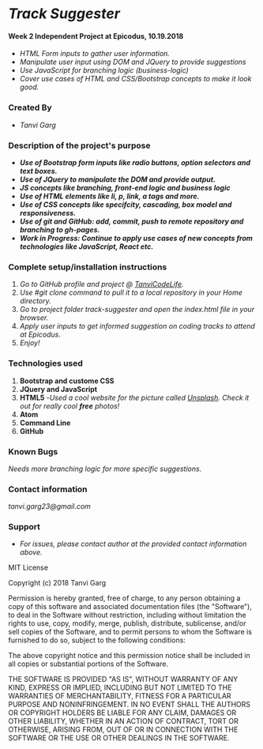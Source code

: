 # _Track Suggester_
#### Week 2 Independent Project at Epicodus, 10.19.2018
* _HTML Form inputs to gather user information._
* _Manipulate user input using DOM and JQuery to provide suggestions_
* _Use JavaScript for branching logic (business-logic)_
* _Cover use cases of HTML and CSS/Bootstrap concepts to make it look good._

### Created By
* _Tanvi Garg_

### Description of the project's purpose
* _**Use of Bootstrap form inputs like radio buttons, option selectors and text boxes.**_
* _**Use of JQuery to manipulate the DOM and provide output.**_
* _**JS concepts like branching, front-end logic and business logic**_
* _**Use of HTML elements like li, p, link, a tags and more.**_
* _**Use of CSS concepts like specifcity, cascading, box model and responsiveness.**_
* _**Use of git and GitHub: add, commit, push to remote repository and branching to gh-pages.**_
* _**Work in Progress: Continue to apply use cases of new concepts from technologies like JavaScript, React etc.**_

### Complete setup/installation instructions
1. _Go to GitHub profile and project @ [TanviCodeLife](https://github.com/TanviCodeLife/track-suggester)._
2. _Use #git clone <project url> command to pull it to a local repository in your Home directory._
3. _Go to project folder track-suggester and open the index.html file in your browser._
4. _Apply user inputs to get informed suggestion on coding tracks to attend at Epicodus._
4. _Enjoy!_

### Technologies used
1. **Bootstrap and custome CSS**
2. **JQuery and JavaScript**
3. **HTML5** -_Used a cool website for the picture called [Unsplash](https://unsplash.com/). Check it out for really cool **free** photos!_
4. **Atom**
5. **Command Line**
6. **GitHub**

### Known Bugs
_Needs more branching logic for more specific suggestions._

### Contact information
_tanvi.garg23@gmail.com_

### Support
* _For issues, please contact author at the provided contact information above._

MIT License

Copyright (c) 2018 Tanvi Garg

Permission is hereby granted, free of charge, to any person obtaining a copy
of this software and associated documentation files (the "Software"), to deal
in the Software without restriction, including without limitation the rights
to use, copy, modify, merge, publish, distribute, sublicense, and/or sell
copies of the Software, and to permit persons to whom the Software is
furnished to do so, subject to the following conditions:

The above copyright notice and this permission notice shall be included in all
copies or substantial portions of the Software.

THE SOFTWARE IS PROVIDED "AS IS", WITHOUT WARRANTY OF ANY KIND, EXPRESS OR
IMPLIED, INCLUDING BUT NOT LIMITED TO THE WARRANTIES OF MERCHANTABILITY,
FITNESS FOR A PARTICULAR PURPOSE AND NONINFRINGEMENT. IN NO EVENT SHALL THE
AUTHORS OR COPYRIGHT HOLDERS BE LIABLE FOR ANY CLAIM, DAMAGES OR OTHER
LIABILITY, WHETHER IN AN ACTION OF CONTRACT, TORT OR OTHERWISE, ARISING FROM,
OUT OF OR IN CONNECTION WITH THE SOFTWARE OR THE USE OR OTHER DEALINGS IN THE
SOFTWARE.

